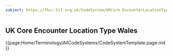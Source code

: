 ```yaml
---
subject: https://fhir.hl7.org.uk/CodeSystem/UKCore-EncounterLocationTypeWales
---
```

## UK Core Encounter Location Type Wales

{{page:Home/Terminology/AllCodeSystems/CodeSystemTemplate.page.md}}